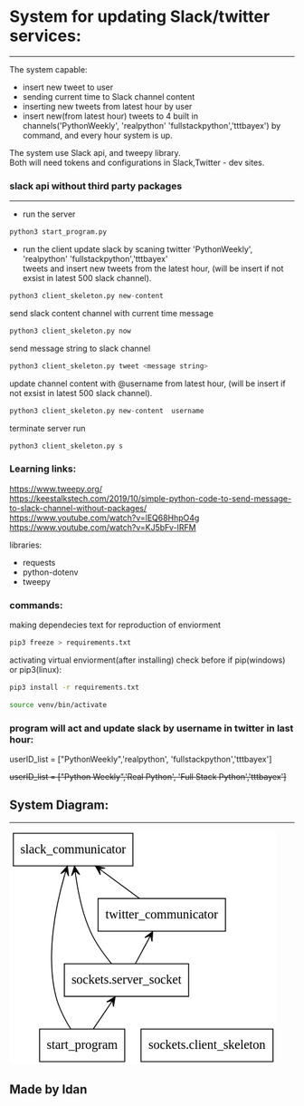 # System for updating Slack/twitter services:
----------------------------------------------

The system capable:
- insert new tweet to user
- sending current time to Slack channel content
- inserting new tweets from latest hour by user
- insert new(from latest hour) tweets to 4 built in channels('PythonWeekly', 'realpython' 'fullstackpython','tttbayex') by command, and every hour system is up.  


The system use Slack api, and tweepy library.  
Both will need tokens and configurations in Slack,Twitter - dev sites.   


### slack   api without third party packages
---------------------------------------------

- run the server
```python
python3 start_program.py 
```


- run the client
update slack by scaning twitter  'PythonWeekly', 'realpython' 'fullstackpython','tttbayex'   
tweets and insert new tweets from the latest hour, (will be insert if not exsist in latest 500 slack channel).
```python
python3 client_skeleton.py new-content
```

send slack content channel with current time message
```python
python3 client_skeleton.py now
```

send message string to slack channel  
```python
python3 client_skeleton.py tweet <message string>
```

update channel content with @username from latest hour, (will be insert if not exsist in latest 500 slack channel).    
```python
python3 client_skeleton.py new-content  username
```

terminate server run    
```python
python3 client_skeleton.py s
```


### Learning links:
https://www.tweepy.org/  
https://keestalkstech.com/2019/10/simple-python-code-to-send-message-to-slack-channel-without-packages/  
https://www.youtube.com/watch?v=lEQ68HhpO4g  
https://www.youtube.com/watch?v=KJ5bFv-IRFM  




libraries:
- requests
- python-dotenv
- tweepy

### commands:  
making dependecies text for reproduction of enviorment  
```bash
pip3 freeze > requirements.txt
```

activating virtual enviorment(after installing) check before if pip(windows) or pip3(linux):  
```bash
pip3 install -r requirements.txt
```
```bash
source venv/bin/activate
```

### program will act and update slack by username in twitter in last hour:

userID_list = ["PythonWeekly",'realpython', 'fullstackpython','tttbayex']

~~userID_list = ["Python Weekly",'Real Python', 'Full Stack Python','tttbayex']~~

## System Diagram:
-------------------

![UML](./diagram/myUML.png)  


Made by Idan 
------------